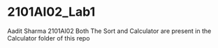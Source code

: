 # 2101AI02_Lab1
Aadit Sharma 2101AI02
Both The Sort and Calculator are present in the Calculator folder of this repo
